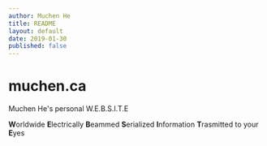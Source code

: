 ```yaml
---
author: Muchen He
title: README
layout: default
date: 2019-01-30
published: false
---
```


# muchen.ca
Muchen He's personal W.E.B.S.I.T.E

**W**orldwide
**E**lectrically
**B**eammed
**S**erialized
**I**nformation
**T**rasmitted to your
**E**yes
